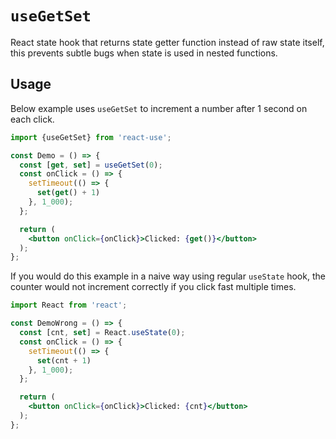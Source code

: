 # `useGetSet`

React state hook that returns state getter function instead of
raw state itself, this prevents subtle bugs when state is used
in nested functions.


## Usage

Below example uses `useGetSet` to increment a number after 1 second
on each click.

```jsx
import {useGetSet} from 'react-use';

const Demo = () => {
  const [get, set] = useGetSet(0);
  const onClick = () => {
    setTimeout(() => {
      set(get() + 1)
    }, 1_000);
  };

  return (
    <button onClick={onClick}>Clicked: {get()}</button>
  );
};
```

If you would do this example in a naive way using regular `useState`
hook, the counter would not increment correctly if you click fast multiple times.

```jsx
import React from 'react';

const DemoWrong = () => {
  const [cnt, set] = React.useState(0);
  const onClick = () => {
    setTimeout(() => {
      set(cnt + 1)
    }, 1_000);
  };

  return (
    <button onClick={onClick}>Clicked: {cnt}</button>
  );
};
```
